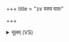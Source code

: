+++
title = "३४ यस्य वातः"

+++
<details><summary>मूलम् (VS)</summary>

यस्य॒ वातः॑ प्राणापा॒नौ चक्षु॒रङ्गि॑र॒सोऽभ॑वन्। दिशो॒ यश्च॒क्रे प्र॒ज्ञानी॒स्तस्मै॑ ज्ये॒ष्ठाय॒ ब्रह्म॑णे॒ नमः॑ ॥
</details>